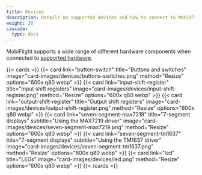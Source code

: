 ```yaml
---
title: Devices
description: Details on supported devices and how to connect to MobiFlight
weight: 30
cascade:
  type: docs
---
```


MobiFlight supports a wide range of different hardware components when connected to [supported hardware](../hardware).

{{< cards >}}
{{< card link="button-switch" title="Buttons and switches" image="card-images/devices/buttons-switches.png" method="Resize" options="600x q80 webp" >}}
{{< card link="input-shift-register" title="Input shift registers" image="card-images/devices/input-shift-register.png" method="Resize" options="600x q80 webp" >}}
{{< card link="output-shift-register" title="Output shift registers" image="card-images/devices/output-shift-register.png" method="Resize" options="600x q80 webp" >}}
{{< card link="seven-segment-max7219" title="7-segment displays" subtitle="Using the MAX7219 driver" image="card-images/devices/seven-segment-max7219.png" method="Resize" options="600x q80 webp" >}}
{{< card link="seven-segment-tm1637" title="7-segment displays" subtitle="Using the TM1637 driver" image="card-images/devices/seven-segment-tm1637.png" method="Resize" options="600x q80 webp" >}}
{{< card link="led" title="LEDs" image="card-images/devices/led.png" method="Resize" options="600x q80 webp" >}}
{{< /cards >}}
